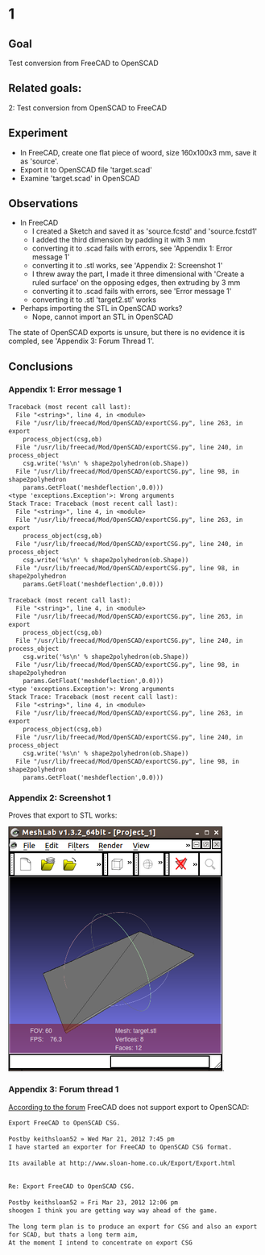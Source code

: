 # 1

## Goal
Test conversion from FreeCAD to OpenSCAD

## Related goals: 

2: Test conversion from OpenSCAD to FreeCAD

## Experiment

 * In FreeCAD, create one flat piece of woord, size 160x100x3 mm, save it as 'source'.
 * Export it to OpenSCAD file 'target.scad'
 * Examine 'target.scad' in OpenSCAD

## Observations

 * In FreeCAD
    * I created a Sketch and saved it as 'source.fcstd' and 'source.fcstd1'
    * I added the third dimension by padding it with 3 mm
    * converting it to .scad fails with errors, see 'Appendix 1: Error message 1'
    * converting it to .stl works, see 'Appendix 2: Screenshot 1'
    * I threw away the part, I made it three dimensional with 'Create a ruled surface' on the opposing edges, then extruding by 3 mm
    * converting it to .scad fails with errors, see 'Error message 1'
    * converting it to .stl 'target2.stl' works 
 * Perhaps importing the STL in OpenSCAD works? 
   * Nope, cannot import an STL in OpenSCAD
 
The state of OpenSCAD exports is unsure, but there is no evidence it is compled, see 'Appendix 3: Forum Thread 1'.

## Conclusions


### Appendix 1: Error message 1

```
Traceback (most recent call last):
  File "<string>", line 4, in <module>
  File "/usr/lib/freecad/Mod/OpenSCAD/exportCSG.py", line 263, in export
    process_object(csg,ob)
  File "/usr/lib/freecad/Mod/OpenSCAD/exportCSG.py", line 240, in process_object
    csg.write('%s\n' % shape2polyhedron(ob.Shape))
  File "/usr/lib/freecad/Mod/OpenSCAD/exportCSG.py", line 98, in shape2polyhedron
    params.GetFloat('meshdeflection',0.0)))
<type 'exceptions.Exception'>: Wrong arguments
Stack Trace: Traceback (most recent call last):
  File "<string>", line 4, in <module>
  File "/usr/lib/freecad/Mod/OpenSCAD/exportCSG.py", line 263, in export
    process_object(csg,ob)
  File "/usr/lib/freecad/Mod/OpenSCAD/exportCSG.py", line 240, in process_object
    csg.write('%s\n' % shape2polyhedron(ob.Shape))
  File "/usr/lib/freecad/Mod/OpenSCAD/exportCSG.py", line 98, in shape2polyhedron
    params.GetFloat('meshdeflection',0.0)))

Traceback (most recent call last):
  File "<string>", line 4, in <module>
  File "/usr/lib/freecad/Mod/OpenSCAD/exportCSG.py", line 263, in export
    process_object(csg,ob)
  File "/usr/lib/freecad/Mod/OpenSCAD/exportCSG.py", line 240, in process_object
    csg.write('%s\n' % shape2polyhedron(ob.Shape))
  File "/usr/lib/freecad/Mod/OpenSCAD/exportCSG.py", line 98, in shape2polyhedron
    params.GetFloat('meshdeflection',0.0)))
<type 'exceptions.Exception'>: Wrong arguments
Stack Trace: Traceback (most recent call last):
  File "<string>", line 4, in <module>
  File "/usr/lib/freecad/Mod/OpenSCAD/exportCSG.py", line 263, in export
    process_object(csg,ob)
  File "/usr/lib/freecad/Mod/OpenSCAD/exportCSG.py", line 240, in process_object
    csg.write('%s\n' % shape2polyhedron(ob.Shape))
  File "/usr/lib/freecad/Mod/OpenSCAD/exportCSG.py", line 98, in shape2polyhedron
    params.GetFloat('meshdeflection',0.0)))

```

### Appendix 2: Screenshot 1

Proves that export to STL works:

![here](ExportSourceFreeCadToStl.png).



### Appendix 3: Forum thread 1 
[According to the forum](http://forum.freecadweb.org/viewtopic.php?f=10&t=2395&p=17777&hilit=export+scad+openscad+import#p17777) FreeCAD does not support
export to OpenSCAD:

```
Export FreeCAD to OpenSCAD CSG.

Postby keithsloan52 » Wed Mar 21, 2012 7:45 pm
I have started an exporter for FreeCAD to OpenSCAD CSG format.

Its available at http://www.sloan-home.co.uk/Export/Export.html
```

```

Re: Export FreeCAD to OpenSCAD CSG.

Postby keithsloan52 » Fri Mar 23, 2012 12:06 pm
shoogen I think you are getting way way ahead of the game.

The long term plan is to produce an export for CSG and also an export for SCAD, but thats a long term aim,
At the moment I intend to concentrate on export CSG
```




